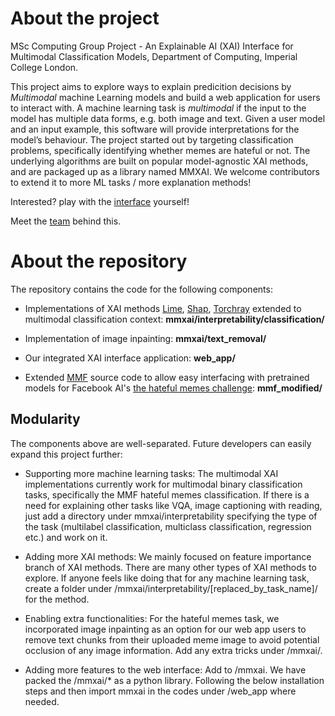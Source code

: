 # About the project

MSc Computing Group Project - An Explainable AI (XAI) Interface for Multimodal Classification Models, Department of Computing, Imperial College London.

This project aims to explore ways to explain predicition decisions by *Multimodal* machine Learning models and build a web application for users to interact with. A machine learning task is *multimodal* if the input to the model has multiple data forms, e.g. both image and text. Given a user model and an input example, this software will provide interpretations for the model’s behaviour. The project started out by targeting classification problems, specifically identifying whether memes are hateful or not. The underlying algorithms are built on popular model-agnostic XAI methods, and are packaged up as a library named MMXAI. We welcome contributors to extend it to more ML tasks / more explanation methods!

<!-- The below links need changing if porting to gitlab / github README page -->
Interested? play with the [interface](/ ":ignore") yourself!

Meet the [team](/about) behind this.
# About the repository

The repository contains the code for the following components:
- Implementations of XAI methods [Lime](https://github.com/marcotcr/lime), [Shap](https://github.com/slundberg/shap), [Torchray](https://github.com/facebookresearch/TorchRay) extended to multimodal classification context: **mmxai/interpretability/classification/**

- Implementation of image inpainting: **mmxai/text_removal/**

- Our integrated XAI interface application: **web_app/**

- Extended [MMF](https://github.com/facebookresearch/mmf) source code to allow easy interfacing with pretrained models for Facebook AI's [the hateful memes challenge](https://github.com/facebookresearch/mmf/tree/master/projects/hateful_memes): **mmf_modified/**

## Modularity
The components above are well-separated. Future developers can easily expand this project further:

- Supporting more machine learning tasks: The multimodal XAI implementations currently work for multimodal binary classification tasks, specifically the MMF hateful memes classification. If there is a need for explaining other tasks like VQA, image captioning with reading, just add a directory under mmxai/interpretability specifying the type of the task (multilabel classification, multiclass classification, regression etc.) and work on it.

- Adding more XAI methods: We mainly focused on feature importance branch of XAI methods. There are many other types of XAI methods to explore. If anyone feels like doing that for any machine learning task, create a folder under /mmxai/interpretability/[replaced_by_task_name]/ for the method.

- Enabling extra functionalities: For the hateful memes task, we incorporated image inpainting as an option for our web app users to remove text chunks from their uploaded meme image to avoid potential occlusion of any image information. Add any extra tricks under /mmxai/.

- Adding more features to the web interface: Add to /mmxai. We have packed the /mmxai/* as a python library. Following the below installation steps and then import mmxai in the codes under /web_app where needed. 
